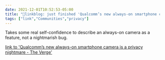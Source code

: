 ```yaml
---
date: 2021-12-01T10:52:53-05:00
title: "🔗linkblog: just finished 'Qualcomm’s new always-on smartphone camera is a privacy nightmare - The Verge'"
tags: ["link","Communities","privacy"]
---
```

Takes some real self-confidence to describe an always-on camera as a feature, not a nightmarish bug.
 
[link to 'Qualcomm’s new always-on smartphone camera is a privacy nightmare - The Verge'](https://www.theverge.com/22811740/qualcomm-snapdragon-8-gen-1-always-on-camera-privacy-security-concerns)
